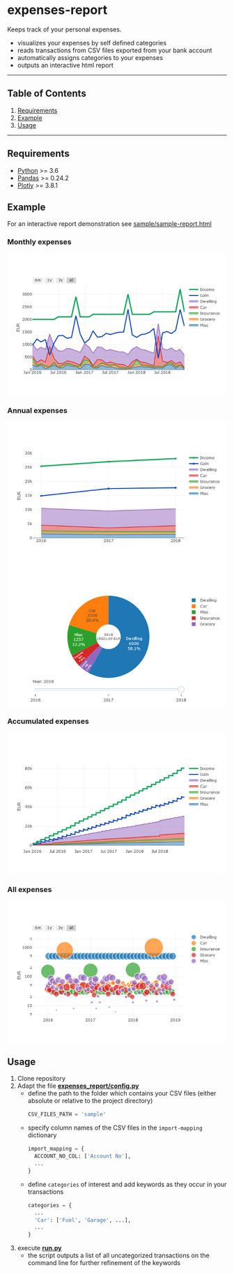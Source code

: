 # expenses-report
Keeps track of your personal expenses.
* visualizes your expenses by self defined categories
* reads transactions from CSV files exported from your bank account
* automatically assigns categories to your expenses
* outputs an interactive html report

---

## Table of Contents
1. [Requirements](#requirements)
1. [Example](#example)
1. [Usage](#usage)

---

## Requirements
* <a href="https://www.python.org/downloads" target="_blank">Python</a> >= 3.6
* <a href="https://pandas.pydata.org/pandas-docs/stable/install.html#installing-from-pypi" target="_blank">Pandas</a> >= 0.24.2
* <a href="https://plot.ly/python/getting-started/#installation" target="_blank">Plotly</a> >= 3.8.1

## Example
For an interactive report demonstration see [sample/sample-report.html](https://kircher-sw.github.io/expenses-report/sample/sample-report.html)

### Monthly expenses
![Categories by month](sample/category-month.png "expenses-report Categories by month")

### Annual expenses
![Categories by year](sample/category-year.png "expenses-report Categories by year")
![Pie chart](sample/pie-year.png "expenses-report Categories as a pie chart")

### Accumulated expenses
![Categories cumulated](sample/category-cumulated.png "expenses-report cumulated by categories")

### All expenses
![All expenses](sample/all_expenses.png "expenses-report")

## Usage
1. Clone repository
1. Adapt the file [**expenses_report/config.py**](expenses_report/config.py)
    * define the path to the folder which contains your CSV files (either absolute or relative to the project directory)
      ``` python
      CSV_FILES_PATH = 'sample'
      ```
    * specify column names of the CSV files in the `import-mapping` dictionary
      ``` python
      import_mapping = {
        ACCOUNT_NO_COL: ['Account No'],
        ...
      }
      ```
    * define `categories` of interest and add keywords as they occur in your transactions
      ``` python
      categories = {
        ...
        'Car': ['Fuel', 'Garage', ...],
        ...
      }
      ```
1. execute [**run.py**](run.py)
    * the script outputs a list of all uncategorized transactions on the command line for further refinement of the keywords
 
